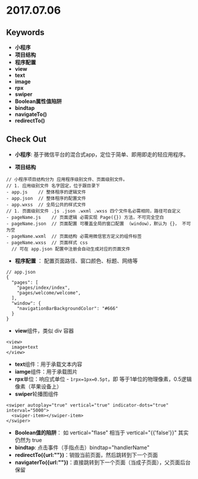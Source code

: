 
# 2017.07.06

## Keywords

- **小程序**
- **项目结构**
- **程序配置**
- **view**
- **text**
- **image**
- **rpx**
- **swiper**
- **Boolean属性值陷阱**
- **bindtap**
- **navigateTo()**
- **redirectTo()**

## Check Out

- **小程序**: 基于微信平台的混合式app，定位于简单、即用即走的轻应用程序。

- **项目结构**
```
// 小程序项目结构分为 应用程序级别文件、页面级别文件。
// 1. 应用级别文件 名字固定，位于跟目录下
- app.js    // 整体程序的逻辑文件
- app.json  // 整体程序的配置文件
- app.wxss  // 全局公共的样式文件
// 1. 页面级别文件 .js .json .wxml .wxss 四个文件名必需相同，路径可自定义
- pageName.js    // 页面逻辑 必需实现 Page({}) 方法，不可完全空白
- pageName.json  // 页面配置 可覆盖全局的窗口配置 （window），默认为 {}， 不可为空
- pageName.wxml  // 页面结构 必需用微信官方定义的组件标签
- pageName.wxss  // 页面样式 css
  // 可在 app.json 配置中注册会自动生成对应的页面文件
```

- **程序配置** ： 配置页面路径、窗口颜色、标题、网络等
```
// app.json
{
  "pages": [
    "pages/index/index",
    "pages/welcome/welcome",
  ],
  "window": {
    "navigationBarBackgroundColor": "#666"
  }
}
```

- **view**组件，类似 div 容器
```
<view>
  image+text
</view>
```

- **text**组件：用于承载文本内容
- **iamge**组件：用于承载图片
- **rpx**单位：响应式单位 - `1rpx=1px=0.5pt`，即 等于1单位的物理像素，0.5逻辑像素（苹果设备上）
- **swiper**轮播图组件
```
<swiper autoplay="true" vertical="true" indicator-dots="true" interval="5000">
  <swiper-item></swiper-item>
</swiper>
```

- **Boolean值的陷阱**： 如 vertical="flase" 相当于 vertical="{{'false'}}" 其实仍然为 true
- **bindtap**: 点击事件（手指点击）bindtap="handlerName"
- **redirectTo({url:""})**：销毁当前页面，然后跳转到下一个页面
- **navigaterTo({url:""})**：直接跳转到下一个页面（当成子页面），父页面后台保留
